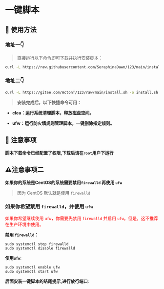 # 一键脚本

## 📄 使用方法

### 地址一👇

> 直接运行以下命令即可下载并执行安装脚本：

```bash
curl -L https://raw.githubusercontent.com/SeraphinaDawn/123/main/install.sh -o install.sh && chmod +x install.sh && ./install.sh        
```

### 地址二👇

```bash
curl -L https://gitee.com/ActonT/123/raw/main/install.sh -o install.sh && chmod +x install.sh && ./install.sh
```



> **安装完成后，以下快捷命令可用：**

- **clea：运行系统清理脚本，释放磁盘空间。**


- **ufw：运行防火墙规则管理脚本，一键删除指定规则。**



## 📌 注意事项

**脚本下载命令已经配置了权限,下载后请在`root`用户下运行**



## ⚠注意事项二

**如果你的系统是CentOS的系统需要禁用`firewalld` 再使用 `ufw`**

> 因为 CentOS 默认就是使用 `firewalld`

### 如果你希望禁用 `firewalld`，并使用 `ufw`

<span style="color:#FF0000;">如果你希望继续使用 `ufw`，你需要先禁用 `firewalld` 并启用 `ufw`。但是，这不推荐在生产环境中使用。</span>

**禁用 `firewalld`：**

```shell
sudo systemctl stop firewalld
sudo systemctl disable firewalld
```

**使用`ufw`**:

```shell
sudo systemctl enable ufw
sudo systemctl start ufw
```

**后面安装一键脚本的结尾提示,进行放行端口**:
